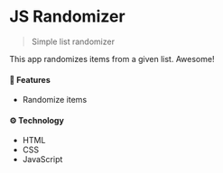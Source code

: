 # JS Randomizer
> Simple list randomizer

This app randomizes items from a given list. Awesome!


#### 🚀 Features
- Randomize items



#### ⚙️ Technology
- HTML
- CSS
- JavaScript
